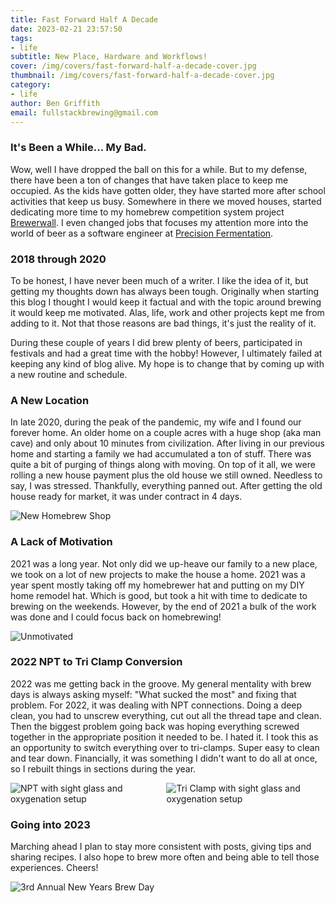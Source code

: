 ```yaml
---
title: Fast Forward Half A Decade
date: 2023-02-21 23:57:50
tags:
- life
subtitle: New Place, Hardware and Workflows!
cover: /img/covers/fast-forward-half-a-decade-cover.jpg
thumbnail: /img/covers/fast-forward-half-a-decade-cover.jpg
category:
- life
author: Ben Griffith
email: fullstackbrewing@gmail.com
---
```

### It's Been a While... My Bad.

Wow, well I have dropped the ball on this for a while.  But to my defense, there have been a ton of changes that have taken place to keep me occupied.  As the kids have gotten older, they have started more after school activities that keep us busy. Somewhere in there we moved houses, started dedicating more time to my homebrew competition system  project [Brewerwall](https://brewerwall.com).  I even changed jobs that focuses my attention more into the world of beer as a software engineer at [Precision Fermentation](https://www.precisionfermentation.com/).

<!-- more -->

### 2018 through 2020

To be honest, I have never been much of a writer.  I like the idea of it, but getting my thoughts down has always been tough. Originally when starting this blog I thought I would keep it factual and with the topic around brewing it would keep me motivated. Alas, life, work and other projects kept me from adding to it.  Not that those reasons are bad things, it's just the reality of it.

During these couple of years I did brew plenty of beers, participated in festivals and had a great time with the hobby!  However, I ultimately failed at keeping any kind of blog alive.  My hope is to change that by coming up with a new routine and schedule.

### A New Location

In late 2020, during the peak of the pandemic, my wife and I found our forever home.  An older home on a couple acres with a huge shop (aka man cave) and only about 10 minutes from civilization.  After living in our previous home and starting a family we had accumulated a ton of stuff.  There was quite a bit of purging of things along with moving.  On top of it all, we were rolling a new house payment plus the old house we still owned.  Needless to say, I was stressed. Thankfully, everything panned out.  After getting the old house ready for market, it was under contract in 4 days.

<div class="columns is-multiline">
    <div class="column is-10 is-offset-1">
        <img src="{% asset_path new-location.jpeg %}" alt="New Homebrew Shop"/>
    </div>
</div>

### A Lack of Motivation

2021 was a long year.  Not only did we up-heave our family to a new place, we took on a lot of new projects to make the house a home. 2021 was a year spent mostly taking off my homebrewer hat and putting on my DIY home remodel hat.  Which is good, but took a hit with time to dedicate to brewing on the weekends.  However, by the end of 2021 a bulk of the work was done and I could focus back on homebrewing!

<div class="columns is-multiline">
    <div class="column is-10 is-offset-1">
        <img src="{% asset_path unmotivated.jpeg %}" alt="Unmotivated"/>
    </div>
</div>

### 2022 NPT to Tri Clamp Conversion

2022 was me getting back in the groove.  My general mentality with brew days is always asking myself: "What sucked the most" and fixing that problem.  For 2022, it was dealing with NPT connections.  Doing a deep clean, you had to unscrew everything, cut out all the thread tape and clean.  Then the biggest problem going back was hoping everything screwed together in the appropriate position it needed to be.  I hated it. I took this as an opportunity to switch everything over to tri-clamps.  Super easy to clean and tear down.  Financially, it was something I didn't want to do all at once, so I rebuilt things in sections during the year.

<div class="columns is-multiline">
    <div class="column is-10 is-offset-1">
        <img src="{% asset_path npt.jpeg %}" alt="NPT with sight glass and oxygenation setup"/>
    </div>
    <div class="column is-10 is-offset-1">
        <img src="{% asset_path tc.jpeg %}" alt="Tri Clamp with sight glass and oxygenation setup"/>
    </div>
</div>

### Going into 2023

Marching ahead I plan to stay more consistent with posts, giving tips and sharing recipes.  I also hope to brew more often and being able to tell those experiences. Cheers!

<div class="columns is-multiline">
    <div class="column is-10 is-offset-1">
        <img src="{% asset_path social.jpeg %}" alt="3rd Annual New Years Brew Day"/>
    </div>
</div>